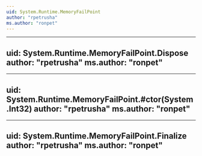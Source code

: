 ```yaml
---
uid: System.Runtime.MemoryFailPoint
author: "rpetrusha"
ms.author: "ronpet"
---
```


---
uid: System.Runtime.MemoryFailPoint.Dispose
author: "rpetrusha"
ms.author: "ronpet"
---

---
uid: System.Runtime.MemoryFailPoint.#ctor(System.Int32)
author: "rpetrusha"
ms.author: "ronpet"
---

---
uid: System.Runtime.MemoryFailPoint.Finalize
author: "rpetrusha"
ms.author: "ronpet"
---
